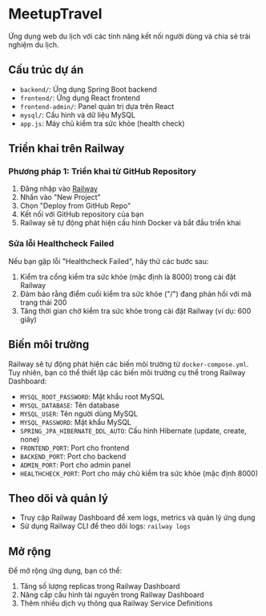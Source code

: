 # MeetupTravel

Ứng dụng web du lịch với các tính năng kết nối người dùng và chia sẻ trải nghiệm du lịch.

## Cấu trúc dự án

- `backend/`: Ứng dụng Spring Boot backend
- `frontend/`: Ứng dụng React frontend
- `frontend-admin/`: Panel quản trị dựa trên React
- `mysql/`: Cấu hình và dữ liệu MySQL
- `app.js`: Máy chủ kiểm tra sức khỏe (health check)

## Triển khai trên Railway

### Phương pháp 1: Triển khai từ GitHub Repository

1. Đăng nhập vào [Railway](https://railway.app/)
2. Nhấn vào "New Project"
3. Chọn "Deploy from GitHub Repo"
4. Kết nối với GitHub repository của bạn
5. Railway sẽ tự động phát hiện cấu hình Docker và bắt đầu triển khai

### Sửa lỗi Healthcheck Failed

Nếu bạn gặp lỗi "Healthcheck Failed", hãy thử các bước sau:

1. Kiểm tra cổng kiểm tra sức khỏe (mặc định là 8000) trong cài đặt Railway
2. Đảm bảo rằng điểm cuối kiểm tra sức khỏe ("/") đang phản hồi với mã trạng thái 200
3. Tăng thời gian chờ kiểm tra sức khỏe trong cài đặt Railway (ví dụ: 600 giây)

## Biến môi trường

Railway sẽ tự động phát hiện các biến môi trường từ `docker-compose.yml`. Tuy nhiên, bạn có thể thiết lập các biến môi trường cụ thể trong Railway Dashboard:

- `MYSQL_ROOT_PASSWORD`: Mật khẩu root MySQL
- `MYSQL_DATABASE`: Tên database
- `MYSQL_USER`: Tên người dùng MySQL
- `MYSQL_PASSWORD`: Mật khẩu MySQL
- `SPRING_JPA_HIBERNATE_DDL_AUTO`: Cấu hình Hibernate (update, create, none)
- `FRONTEND_PORT`: Port cho frontend
- `BACKEND_PORT`: Port cho backend
- `ADMIN_PORT`: Port cho admin panel
- `HEALTHCHECK_PORT`: Port cho máy chủ kiểm tra sức khỏe (mặc định 8000)

## Theo dõi và quản lý

- Truy cập Railway Dashboard để xem logs, metrics và quản lý ứng dụng
- Sử dụng Railway CLI để theo dõi logs: `railway logs`

## Mở rộng

Để mở rộng ứng dụng, bạn có thể:

1. Tăng số lượng replicas trong Railway Dashboard
2. Nâng cấp cấu hình tài nguyên trong Railway Dashboard
3. Thêm nhiều dịch vụ thông qua Railway Service Definitions 